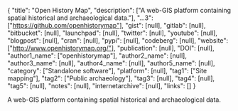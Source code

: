 {
  "title": "Open History Map",
  "description": ["A web-GIS platform containing spatial historical and archaeological data."],
  "...3": ["https://github.com/openhistorymap"],
  "gist": [null],
  "gitlab": [null],
  "bitbucket": [null],
  "launchpad": [null],
  "twitter": [null],
  "youtube": [null],
  "blogpost": [null],
  "cran": [null],
  "pypi": [null],
  "codeberg": [null],
  "website": ["http://www.openhistorymap.org/"],
  "publication": [null],
  "DOI": [null],
  "author1_name": ["openhistorymap"],
  "author2_name": [null],
  "author3_name": [null],
  "author4_name": [null],
  "author5_name": [null],
  "category": ["Standalone software"],
  "platform": [null],
  "tag1": ["Site mapping"],
  "tag2": ["Public archaeology"],
  "tag3": [null],
  "tag4": [null],
  "tag5": [null],
  "notes": [null],
  "internetarchive": [null],
  "links": []
}

<!-- Generated by csv2md.R – do not edit by hand -->

A web-GIS platform containing spatial historical and archaeological data.